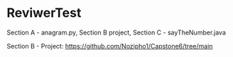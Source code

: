 # ReviwerTest
Section A - anagram.py, Section B project, Section C - sayTheNumber.java

Section B - Project:
https://github.com/Nozipho1/Capstone6/tree/main
